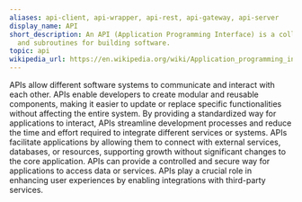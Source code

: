 ```yaml
---
aliases: api-client, api-wrapper, api-rest, api-gateway, api-server
display_name: API
short_description: An API (Application Programming Interface) is a collection of protocols
  and subroutines for building software.
topic: api
wikipedia_url: https://en.wikipedia.org/wiki/Application_programming_interface
---
```

APIs allow different software systems to communicate and interact with each other. APIs enable developers to create modular and reusable components, making it easier to update or replace specific functionalities without affecting the entire system. By providing a standardized way for applications to interact, APIs streamline development processes and reduce the time and effort required to integrate different services or systems. APIs facilitate applications by allowing them to connect with external services, databases, or resources, supporting growth without significant changes to the core application. APIs can provide a controlled and secure way for applications to access data or services. APIs play a crucial role in enhancing user experiences by enabling integrations with third-party services.
